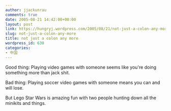 ```yaml
---
author: jjackunrau
comments: true
date: 2005-08-21 14:42:00+00:00
layout: post
link: https://hungryj.wordpress.com/2005/08/21/not-just-a-colon-any-more/
slug: not-just-a-colon-any-more
title: not just a colon any more
wordpress_id: 630
categories:
- 中国
---
```


Good thing: Playing video games with someone seems like you're doing something more than jack shit.
  

  
Bad thing:  Playing soccer video games with someone means you can and will lose.
  

  
But Lego Star Wars is amazing fun with two people hunting down all the minikits and things.
